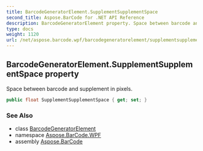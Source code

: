 ```yaml
---
title: BarcodeGeneratorElement.SupplementSupplementSpace
second_title: Aspose.BarCode for .NET API Reference
description: BarcodeGeneratorElement property. Space between barcode and supplement in pixels
type: docs
weight: 1120
url: /net/aspose.barcode.wpf/barcodegeneratorelement/supplementsupplementspace/
---
```

## BarcodeGeneratorElement.SupplementSupplementSpace property

Space between barcode and supplement in pixels.

```csharp
public float SupplementSupplementSpace { get; set; }
```

### See Also

* class [BarcodeGeneratorElement](../)
* namespace [Aspose.BarCode.WPF](../../barcodegeneratorelement/)
* assembly [Aspose.BarCode](../../../)


